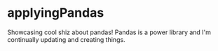 # applyingPandas
Showcasing cool shiz about pandas!
Pandas is a power library and I'm continually updating and creating things.

